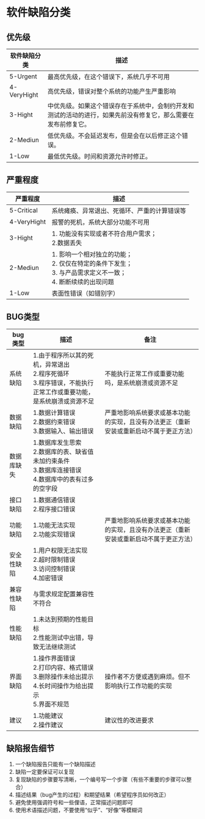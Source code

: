 # 软件缺陷分类

## 优先级

| 软件缺陷分类                | 描述                |
|-----------------------------|------------------------------|
| 5-Urgent         | 最高优先级，在这个错误下，系统几乎不可用         |
| 4-VeryHight | 高优先级，错误对整个系统的功能产生严重影响 |
| 3-Hight | 中优先级。如果这个错误存在于系统中，会制约开发和测试的活动的进行，如果先前没有修复它，那么需要在发布前修复它。 |
| 2-Mediun | 低优先级。不会延迟发布，但是会在以后修正这个错误。 |
| 1-Low | 最低优先级。时间和资源允许时修正。 |

## 严重程度

| 严重程度                | 描述                |
|-----------------------------|------------------------------|
| 5-Critical   | 系统瘫痪、异常退出、死循环、严重的计算错误等         |
| 4-VeryHight  | 报警的死机，系统大部分功能不可用 |
| 3-Hight     | 1. 功能没有实现或者不符合用户需求；<br>2.数据丢失|
| 2-Mediun |1. 影响一个相对独立的功能；<br>2. 仅仅在特定的条件下发生；<br>3. 与产品需求定义不一致；<br>4. 断断续续的出现问题 |
| 1-Low | 表面性错误（如错别字） |

## BUG类型

| bug类型        | 描述              |  备注        |
|----------------|------------------|--------------|
| 系统缺陷  | 1.由于程序所以其的死机，异常退出 <br> 2.程序死循环<br> 3.程序错误，不能执行正常工作或重要功能，是系统崩溃或资源不足<br>     | 不能执行正常工作或重要功能吗，是系统崩溃或资源不足|
| 数据缺陷  | 1.数据计算错误 <br> 2.数据约束错误 <br> 3.数据输入、输出错误 | 严重地影响系统要求或基本功能的实现，且没有办法更正（重新安装或重新启动不属于更正方法）|
| 数据库缺失    | 1.数据库发生思索<br> 2.数据库的表、缺省值未加约束条件<br> 3.数据库连接错误<br> 4.数据库中的表有过多的空字段 | |
|接口缺陷 |1.数据通信错误<br>2.程序接口错误 | |
|功能缺陷 |1.功能无法实现 <br> 2.功能实现错误 | 严重地影响系统要求或基本功能的实现，且没有办法更正（重新安装或重新启动不属于更正方法） |
| 安全性缺陷  | 1.用户权限无法实现<br> 2.超时限制错误<br> 3.访问控制错误 <br> 4.加密错误| |
|兼容性缺陷| 与需求规定配置兼容性不符合| |
| 性能缺陷| 1.未达到预期的性能目标 <br> 2.性能测试中出错，导致无法继续测试| |
|界面缺陷| 1.操作界面错误<br> 2.打印内容、格式错误<br> 3.删除操作未给出提示<br> 4.长时间操作为给出提示<br> 5.界面不规范|  操作者不方便或遇到麻烦。但不影响执行工作功能的实现|
|建议| 1.功能建议<br> 2.操作建议| 建议性的改进要求 |

## 缺陷报告细节

1. 一个缺陷报告只能有一个缺陷描述
2. 缺陷一定要保证可以复现
3. 复现缺陷的步骤要写清晰，一个编号写一个步骤（有些不重要的步骤可以整合）
4. 描述结果（bug产生的过程）和期望结果（希望程序员如何改正）
5. 避免使用强调符号和一些俚语，正常描述问题即可
6. 使用术语描述问题，不要使用“似乎”、“好像”等模糊词